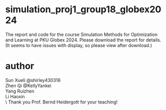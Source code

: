 # simulation_proj1_group18_globex2024
The report and code for the course Simulation Methods for Optimization and Learning at PKU Globex 2024. Please download the report for details. (It seems to have issues with display, so please view after download.)

# author
Sun Xueli @shirley430316\
Zhen Qi @KellyYankei\
Yang Ruizhen\
Li Haoxin\
\\
Thank you Prof. Bernd Heidergott for your teaching!
